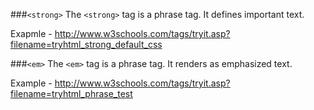 ###`<strong>`
The `<strong>` tag is a phrase tag. It defines important text.

Exapmle - http://www.w3schools.com/tags/tryit.asp?filename=tryhtml_strong_default_css


###`<em>`
The `<em>` tag is a phrase tag. It renders as emphasized text.

Example - http://www.w3schools.com/tags/tryit.asp?filename=tryhtml_phrase_test